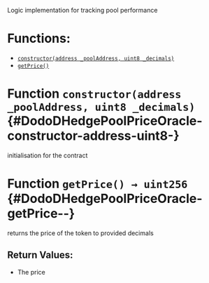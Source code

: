 Logic implementation for tracking pool performance

# Functions:
- [`constructor(address _poolAddress, uint8 _decimals)`](#DodoDHedgePoolPriceOracle-constructor-address-uint8-)
- [`getPrice()`](#DodoDHedgePoolPriceOracle-getPrice--)



# Function `constructor(address _poolAddress, uint8 _decimals)` {#DodoDHedgePoolPriceOracle-constructor-address-uint8-}
initialisation for the contract




# Function `getPrice() → uint256` {#DodoDHedgePoolPriceOracle-getPrice--}
returns the price of the token to provided decimals



## Return Values:
- The price


